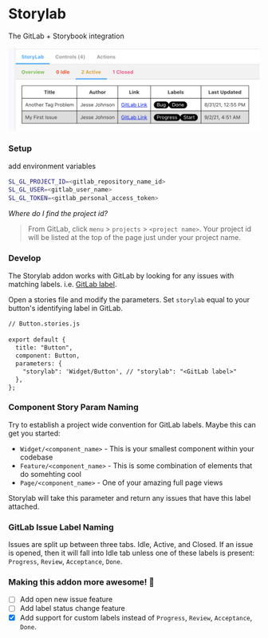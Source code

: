 # Storylab
The GitLab + Storybook integration

![](https://raw.githubusercontent.com/johnson-jesse/storylab/main/.github/images/storylab.png)

### Setup

add environment variables

```bash
SL_GL_PROJECT_ID=<gitlab_repository_name_id>
SL_GL_USER=<gitlab_user_name>
SL_GL_TOKEN=<gitlab_personal_access_token>
```

*Where do I find the project id?*
>From GitLab, click `menu` > `projects` > `<project name>`. Your project id will be listed at the top of the page just under your project name.

### Develop
The Storylab addon works with GitLab by looking for any issues with matching labels. i.e. [GitLab label](https://docs.gitlab.com/ee/user/project/labels.html).

Open a stories file and modify the parameters. Set `storylab` equal to your button's identifying label in GitLab.

```tsx
// Button.stories.js

export default {
  title: "Button",
  component: Button,
  parameters: {
    "storylab": 'Widget/Button', // "storylab": "<GitLab label>"
  },
};
```

### Component Story Param Naming
Try to establish a project wide convention for GitLab labels. Maybe this can get you started:

* `Widget/<component_name>` - This is your smallest component within your codebase
* `Feature/<component_name>` - This is some combination of elements that do somehting cool
* `Page/<component_name>` - One of your amazing full page views

Storylab will take this parameter and return any issues that have this label attached.

### GitLab Issue Label Naming
Issues are split up between three tabs. Idle, Active, and Closed. If an issue is opened, then it will fall into Idle tab unless one of these labels is present: `Progress`, `Review`, `Acceptance`, `Done`.

### Making this addon more awesome! 🤘
- [ ] Add open new issue feature
- [ ] Add label status change feature
- [x] Add support for custom labels instead of `Progress`, `Review`, `Acceptance`, `Done`.